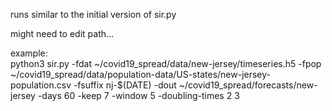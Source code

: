  
runs similar to the initial version of sir.py  

might need to edit path...  

example:  
python3 sir.py -fdat ~/covid19_spread/data/new-jersey/timeseries.h5 -fpop ~/covid19_spread/data/population-data/US-states/new-jersey-population.csv -fsuffix nj-$(DATE) -dout ~/covid19_spread/forecasts/new-jersey -days 60 -keep 7 -window 5 -doubling-times 2 3  

